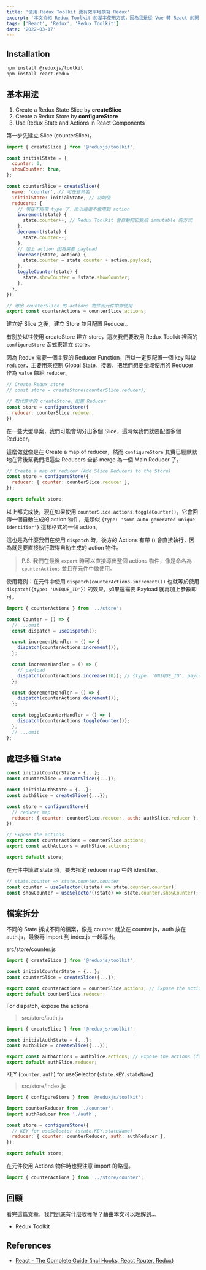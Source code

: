 ```yaml
---
title: '使用 Redux Toolkit 更有效率地撰寫 Redux'
excerpt: '本文介紹 Redux Toolkit 的基本使用方式，因為我是從 Vue 轉 React 的開發者，第一眼看到 Redux Toolkit 真的眼睛為之一亮！裡面使用到的觀念與 Vuex 相仿，非常好理解，撰寫的結構也相當有條理喔。'
tags: ['React', 'Redux', 'Redux Toolkit']
date: '2022-03-17'
---
```


## Installation

```bash
npm install @reduxjs/toolkit
npm install react-redux
```

## 基本用法

1. Create a Redux State Slice by **createSlice**
2. Create a Redux Store by **configureStore**
3. Use Redux State and Actions in React Components

第一步先建立 Slice (counterSlice)。

```jsx
import { createSlice } from '@reduxjs/toolkit';

const initialState = {
  counter: 0,
  showCounter: true,
};

const counterSlice = createSlice({
  name: 'counter', // 可任意命名
  initialState: initialState, // 初始值
  reducers: {
    // 現在不用帶 type 了，所以這邊不會用到 action
    increment(state) {
      state.counter++; // Redux Toolkit 會自動把它變成 immutable 的方式
    },
    decrement(state) {
      state.counter--;
    },
    // 加上 action 因為需要 payload
    increase(state, action) {
      state.counter = state.counter + action.payload;
    },
    toggleCounter(state) {
      state.showCounter = !state.showCounter;
    },
  },
});

// 導出 counterSlice 的 actions 物件到元件中做使用
export const counterActions = counterSlice.actions;
```

建立好 Slice 之後，建立 Store 並且配置 Reducer。

有別於以往使用 createStore 建立 store，這次我們要改用 Redux Toolkit 裡面的 `configureStore` 函式來建立 store。

因為 Redux 需要一個主要的 Reducer Function，所以一定要配置一個 key 叫做 `reducer`，主要用來控制 Global State。接著，把我們想要全域使用的 Reducer 作為 `value` 餵給 `reducer`。

```jsx
// Create Redux store
// const store = createStore(counterSlice.reducer);

// 取代原本的 createStore，配置 Reducer
const store = configureStore({
  reducer: counterSlice.reducer,
});
```

在一些大型專案，我們可能會切分出多個 Slice，這時候我們就要配置多個 Reducer。

這麼做就像是在 Create a map of reducer，然而 `configureStore` 其實已經默默地在背後幫我們把這些 Reducers 全部 merge 為一個 Main Reducer 了。

```jsx
// Create a map of reducer (Add Slice Reducers to the Store)
const store = configureStore({
  reducer: { counter: counterSlice.reducer },
});

export default store;
```

以上都完成後，現在如果使用 `counterSlice.actions.toggleCounter()`，它會回傳一個自動生成的 action 物件，是類似 `{type: 'some auto-generated unique identifier'}` 這樣格式的一個 action。

這也是為什麼我們在使用 `dispatch` 時，後方的 Actions 有帶 () 會直接執行，因為就是要直接執行取得自動生成的 action 物件。

> P.S. 我們在最後 `export` 時可以直接導出整個 actions 物件，像是命名為 `counterActions` 並且在元件中做使用。

使用範例：在元件中使用 `dispatch(counterActions.increment())` 也就等於使用 `dispatch({type: 'UNIQUE_ID'})` 的效果，如果還需要 Payload 就再加上參數即可。

```jsx
import { counterActions } from '../store';

const Counter = () => {
  // ...omit
  const dispatch = useDispatch();

  const incrementHandler = () => {
    dispatch(counterActions.increment());
  };

  const increaseHandler = () => {
    // payload
    dispatch(counterActions.increase(10)); // {type: 'UNIQUE_ID', payload: 10}
  };

  const decrementHandler = () => {
    dispatch(counterActions.decrement());
  };

  const toggleCounterHandler = () => {
    dispatch(counterActions.toggleCounter());
  };
  // ...omit
};
```

## 處理多種 State

```jsx
const initialCounterState = {...};
const counterSlice = createSlice({...});

const initialAuthState = {...};
const authSlice = createSlice({...});

const store = configureStore({
  // reducer map
  reducer: { counter: counterSlice.reducer, auth: authSlice.reducer },
});

// Expose the actions
export const counterActions = counterSlice.actions;
export const authActions = authSlice.actions;

export default store;
```

在元件中讀取 state 時，要去指定 reducer map 中的 identifier。

```jsx
// state.counter => state.counter.counter
const counter = useSelector((state) => state.counter.counter);
const showCounter = useSelector((state) => state.counter.showCounter);
```

## 檔案拆分

不同的 State 拆成不同的檔案，像是 counter 就放在 counter.js，auth 放在 auth.js，最後再 import 到 index.js 一起導出。

src/store/counter.js

```jsx
import { createSlice } from '@reduxjs/toolkit';

const initialCounterState = {...};
const counterSlice = createSlice({...});

export const counterActions = counterSlice.actions; // Expose the actions
export default counterSlice.reducer;
```

For dispatch, expose the actions

> src/store/auth.js

```jsx
import { createSlice } from '@reduxjs/toolkit';

const initialAuthState = {...};
const authSlice = createSlice({...});

export const authActions = authSlice.actions; // Expose the actions (for dispatch)
export default authSlice.reducer;
```

KEY (`counter`, `auth`) for useSelector (`state.KEY.stateName`)

> src/store/index.js

```jsx
import { configureStore } from '@reduxjs/toolkit';

import counterReducer from './counter';
import authReducer from './auth';

const store = configureStore({
  // KEY for useSelector (state.KEY.stateName)
  reducer: { counter: counterReducer, auth: authReducer },
});

export default store;
```

在元件使用 Actions 物件時也要注意 import 的路徑。

```jsx
import { counterActions } from '../store/counter';
```

## 回顧

看完這篇文章，我們到底有什麼收穫呢？藉由本文可以理解到…

- Redux Toolkit

## References

- [React - The Complete Guide (incl Hooks, React Router, Redux)](https://www.udemy.com/course/react-the-complete-guide-incl-redux/)

